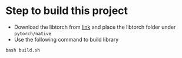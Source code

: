 # Step to build this project
- Download the libtorch from [link](https://download.pytorch.org/libtorch/cpu/libtorch-macos-1.4.0.zip)
and place the libtorch folder under `pytorch/native`
- Use the following command to build library
```
bash build.sh
```
